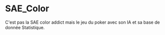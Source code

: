 # SAE_Color

C'est pas la SAE color addict mais le jeu du poker avec son IA et sa base de donnée Statistique. 
